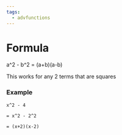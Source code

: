 ```yaml
---
tags:
  - advfunctions
---
```

# Formula
a^2 - b^2 = (a+b)(a-b)

This works for any 2 terms that are squares

### Example
``` asciimath
x^2 - 4

= x^2 - 2^2

= (x+2)(x-2)
```
